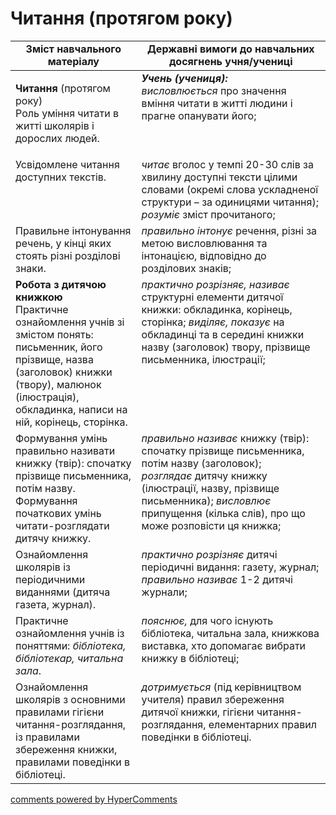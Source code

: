 <div id="hypercomments_widget" class="js-hypercomments-widget invisible"></div>

# Читання (протягом року)

<table>
  <tr>
    <td width="40%" align="center"><b>Зміст навчального матеріалу</b></td>
    <td width="60%" align="center"><b>Державні вимоги до навчальних досягнень учня/учениці</b></td>
  </tr>
<tbody>
  <tr>
    <td width="40%" style="vertical-align:top !important;">
    <p><b>Читання</b> (протягом року)<br>
Роль уміння читати в житті школярів і дорослих людей. </td>
    <td width="60%" style="vertical-align:top !important;">
<i><b>Учень (учениця):</b></i><br>
<i>висловлюється</i> про значення вміння читати в житті людини і прагне опанувати його;</td>
  </tr>
  <tr>
    <td width="40%" style="vertical-align:top !important;">
 Усвідомлене читання доступних текстів. </td>
    <td width="60%" style="vertical-align:top !important;">
<i>читає</i> вголос у темпі 20-30 слів за хвилину доступні тексти цілими словами (окремі слова ускладненої структури – за одиницями читання); <br>
<i>розуміє</i> зміст прочитаного;<br></td>
  </tr>
  <tr>
    <td width="40%" style="vertical-align:top !important;">
Правильне інтонування речень, у кінці яких стоять різні розділові знаки. </td>
    <td width="60%" style="vertical-align:top !important;">
<i>правильно інтонує</i> речення, різні за метою висловлювання та інтонацією, відповідно до розділових знаків;</td>
  </tr>
  <tr>
    <td width="40%" style="vertical-align:top !important;">
<b>Робота з дитячою книжкою</b><br>
Практичне ознайомлення учнів зі змістом понять: письменник, його прізвище, назва (заголовок) книжки (твору), малюнок (ілюстрація), обкладинка, написи на ній, корінець, сторінка.<br></td>
    <td width="60%" style="vertical-align:top !important;">
<i>практично розрізняє, називає</i> структурні елементи дитячої книжки: обкладинка, корінець, сторінка; <i>виділяє, показує</i> на обкладинці та в середині книжки назву (заголовок) твору, прізвище письменника, ілюстрації;</td>
  </tr>
  <tr>
    <td width="40%" style="vertical-align:top !important;">
Формування умінь правильно називати книжку (твір): спочатку прізвище письменника, потім назву.<br>
Формування початкових умінь читати-розглядати дитячу книжку.<br></td>
    <td width="60%" style="vertical-align:top !important;">
<i>правильно називає</i> книжку (твір): спочатку прізвище письменника, потім назву (заголовок);<br>
<i>розглядає</i> дитячу книжку (ілюстрації, назву, прізвище письменника); <i>висловлює</i> припущення (кілька слів), про що може розповісти ця книжка;<br></td>
  </tr>
  <tr>
    <td width="40%" style="vertical-align:top !important;">
Ознайомлення школярів із періодичними виданнями (дитяча газета, журнал).</td>
    <td width="60%" style="vertical-align:top !important;">
<i>практично розрізняє</i> дитячі періодичні видання: газету, журнал; <i>правильно називає</i> 1-2 дитячі журнали;</td>
  </tr>
  <tr>
    <td width="40%" style="vertical-align:top !important;">
Практичне ознайомлення учнів із поняттями: <i>бібліотека, бібліотекар, читальна зала</i>.</td>
    <td width="60%" style="vertical-align:top !important;">
<i>пояснює,</i> для чого існують бібліотека, читальна зала, книжкова виставка, хто допомагає вибрати книжку в бібліотеці;</td>
  </tr>
  <tr>
    <td width="40%" style="vertical-align:top !important;">
Ознайомлення школярів з основними правилами гігієни читання-розглядання, із правилами збереження книжки, правилами поведінки в бібліотеці.</td>
    <td width="60%" style="vertical-align:top !important;">
<i>дотримується</i> (під керівництвом учителя) правил збереження дитячої книжки, гігієни читання-розглядання, елементарних правил поведінки в бібліотеці.</td>
  </tr>
</tbody>
</table>

<div class="js-hypercomments-container">
<a href="http://hypercomments.com" class="hc-link" title="comments widget">comments powered by HyperComments</a>
</div>